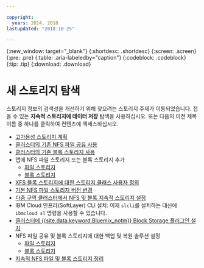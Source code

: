 ```yaml
---

copyright:
  years: 2014, 2018
lastupdated: "2018-10-25"

---
```


{:new_window: target="_blank"}
{:shortdesc: .shortdesc}
{:screen: .screen}
{:pre: .pre}
{:table: .aria-labeledby="caption"}
{:codeblock: .codeblock}
{:tip: .tip}
{:download: .download}


# 새 스토리지 탐색
스토리지 정보의 검색성을 개선하기 위해 찾으려는 스토리지 주제가 이동되었습니다. 접을 수 있는 **지속적 스토리지에 데이터 저장** 탐색을 사용하십시오. 또는 다음의 이전 제목 이름 중 하나를 클릭하여 컨텐츠에 액세스하십시오.

*  [고가용성 스토리지 계획](cs_storage_planning.html#storage_planning)
*  [클러스터의 기존 NFS 파일 공유 사용](cs_storage_file.html#existing_file)
*  [클러스터의 기존 블록 스토리지 사용](cs_storage_block.html#existing_block)
*  앱에 NFS 파일 스토리지 또는 블록 스토리지 추가
    * [파일 스토리지](cs_storage_file.html#add_file)
    * [블록 스토리지](cs_storage_block.html#add_block)
*  [XFS 블록 스토리지에 대한 스토리지 클래스 사용자 정의](cs_storage_block.html#custom_storageclass)
*  [기본 NFS 파일 스토리지 버전 변경](cs_storage_file.html#nfs_version)
*  [다중 구역 클러스터에서 NFS 및 블록 지속적 스토리지 설정](cs_storage_basics.html#multizone)
*  IBM Cloud 인프라(SoftLayer) CLI 설치: 이제 `slcli`를 설치하는 대신에 `ibmcloud sl` 명령을 사용할 수 있습니다.
*  [클러스터에 {{site.data.keyword.Bluemix_notm}} Block Storage 플러그인 설치](cs_storage_block.html#install_block)
*  NFS 파일 공유 및 블록 스토리지에 대한 백업 및 복원 솔루션 설정
    * [파일 스토리지](cs_storage_file.html#backup_restore)
    * [블록 스토리지](cs_storage_block.html#backup_restore)
*  [지속적 NFS 파일 및 블록 스토리지 정리](cs_storage_remove.html#cleanup)
